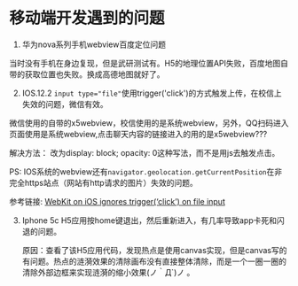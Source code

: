 # 移动端开发遇到的问题

1. 华为nova系列手机webview百度定位问题

  当时没有手机在身边复现，但是武研测试有。H5的地理位置API失败，百度地图自带的获取位置也失败。换成高德地图就好了。

2. IOS.12.2 `input type="file"`使用trigger('click')的方式触发上传，在校信上失效的问题，微信有效。

  微信使用的自带的x5webview，校信使用的是系统webview，另外，QQ扫码进入页面使用是系统webview,点击聊天内容的链接进入的用的是x5webview???
  
  解决方法： 改为display: block; opacity: 0这种写法，而不是用js去触发点击。

  PS: IOS系统的webview还有`navigator.geolocation.getCurrentPosition`在非完全https站点（网站有http请求的图片）失效的问题。
  
  参考链接:
  [WebKit on iOS ignores trigger(‘click’) on file input](https://forums.meteor.com/t/webkit-on-ios-ignores-trigger-click-on-file-input/29828)

3. Iphone 5c H5应用按home键退出，然后重新进入，有几率导致app卡死和闪退的问题。
   
    原因：查看了该H5应用代码，发现热点是使用canvas实现，但是canvas写的有问题。热点的涟漪效果的清除画布没有直接整体清除，而是一个一圈一圈的清除外部边框来实现涟漪的缩小效果(ノ｀Д`)ノ 。